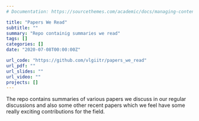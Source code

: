 ```yaml
---
# Documentation: https://sourcethemes.com/academic/docs/managing-content/

title: "Papers We Read"
subtitle: ""
summary: "Repo containig summaries we read"
tags: []
categories: []
date: "2020-07-08T00:00:00Z"

url_code: "https://github.com/vlgiitr/papers_we_read"
url_pdf: ""
url_slides: ""
url_video: ""
projects: []
---
```


The repo contains summaries of various papers we discuss in our regular discussions and also some other recent papers which we feel have some really exciting contributions for the field.

